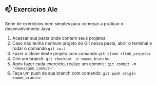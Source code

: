 
## 📫 Exercicios Ale

Serie de exercicios bem simples para começar a praticar o desenvolvimento Java

1. Acessar sua pasta onde contem seus projetos
2. Caso não tenha nenhum projeto do Git nessa pasta, abrir o terminal e rodar o comando `git init`
3. Fazer o clone deste projeto com comando `git clone <link_projeto>`
4. Crie um branch: `git checkout -b <nome_branch>`.
5. Após fazer cada exercicio, realize um commit : `git commit -m '<mensagem_commit>'`
4. Faça um push da sua branch com comando: `git push origin <nome_branch>`
